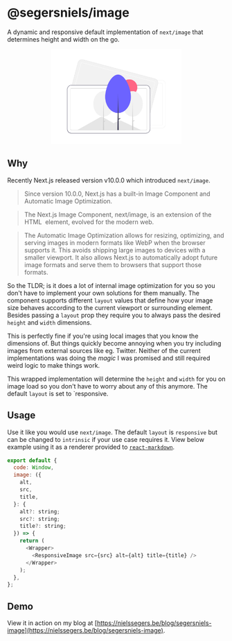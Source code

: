 # @segersniels/image

A dynamic and responsive default implementation of `next/image` that determines height and width on the go.

<p align="center">
<img src="./resources/image.png" width="300">

## Why

Recently Next.js released version v10.0.0 which introduced `next/image`.

> Since version 10.0.0, Next.js has a built-in Image Component and Automatic Image Optimization.

> The Next.js Image Component, next/image, is an extension of the HTML <img> element, evolved for the modern web.

> The Automatic Image Optimization allows for resizing, optimizing, and serving images in modern formats like WebP when the browser supports it. This avoids shipping large images to devices with a smaller viewport. It also allows Next.js to automatically adopt future image formats and serve them to browsers that support those formats.

So the TLDR; is it does a lot of internal image optimization for you so you don't have to implement your own solutions for them manually. The component supports different `layout` values that define how your image size behaves according to the current viewport or surrounding element. Besides passing a `layout` prop they require you to always pass the desired `height` and `width` dimensions.

This is perfectly fine if you're using local images that you know the dimensions of. But things quickly become annoying when you try including images from external sources like eg. Twitter. Neither of the current implementations was doing the _magic_ I was promised and still required weird logic to make things work.

This wrapped implementation will determine the `height` and `width` for you on image load so you don't have to worry about any of this anymore. The default `layout` is set to `responsive.

## Usage

Use it like you would use `next/image`. The default `layout` is `responsive` but can be changed to `intrinsic` if your use case requires it. View below example using it as a renderer provided to [`react-markdown`](https://github.com/remarkjs/react-markdown).

```js
export default {
  code: Window,
  image: ({
    alt,
    src,
    title,
  }: {
    alt?: string;
    src?: string;
    title?: string;
  }) => {
    return (
      <Wrapper>
        <ResponsiveImage src={src} alt={alt} title={title} />
      </Wrapper>
    );
  },
};
```

## Demo

View it in action on my blog at [https://nielssegers.be/blog/segersniels-image](https://nielssegers.be/blog/segersniels-image).
